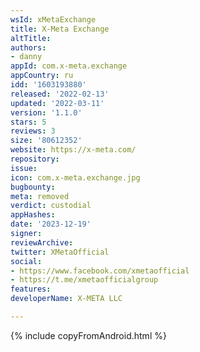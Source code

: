 ```yaml
---
wsId: xMetaExchange
title: X-Meta Exchange
altTitle: 
authors:
- danny
appId: com.x-meta.exchange
appCountry: ru
idd: '1603193880'
released: '2022-02-13'
updated: '2022-03-11'
version: '1.1.0'
stars: 5
reviews: 3
size: '80612352'
website: https://x-meta.com/
repository: 
issue: 
icon: com.x-meta.exchange.jpg
bugbounty: 
meta: removed
verdict: custodial
appHashes: 
date: '2023-12-19'
signer: 
reviewArchive: 
twitter: XMetaOfficial
social:
- https://www.facebook.com/xmetaofficial
- https://t.me/xmetaofficialgroup
features: 
developerName: X-META LLC

---
```


{% include copyFromAndroid.html %}
